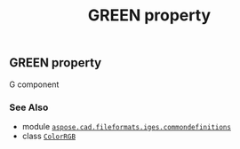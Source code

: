 ﻿---
title: GREEN property
second_title: Aspose.CAD for Python via .NET API References
description: 
type: docs
weight: 40
url: /aspose.cad.fileformats.iges.commondefinitions/colorrgb/green/
is_root: false
---

## GREEN property


G component

### See Also
* module [`aspose.cad.fileformats.iges.commondefinitions`](../../)
* class [`ColorRGB`](/cad/python-net/aspose.cad.fileformats.iges.commondefinitions/colorrgb)
